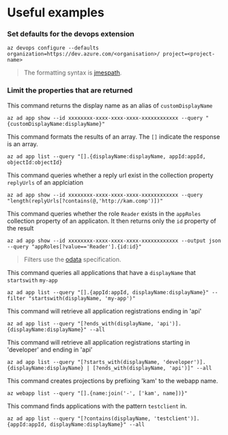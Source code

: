 # Useful examples

### Set defaults for the devops extension

```
az devops configure --defaults organization=https://dev.azure.com/<organisation>/ project=<project-name>
```

> The formatting syntax is [jmespath](https://jmespath.org/). 

### Limit the properties that are returned

This command returns the display name as an alias of `customDisplayName`

```
az ad app show --id xxxxxxxx-xxxx-xxxx-xxxx-xxxxxxxxxxxx --query "{customDisplayName:displayName}"
```

This command formats the results of an array.  The `[]` indicate the response is an array.

```
az ad app list --query "[].{displayName:displayName, appId:appId, objectId:objectId}
```

This command queries whether a reply url exist in the collection property `replyUrls` of an applciation

```
az ad app show --id xxxxxxxx-xxxx-xxxx-xxxx-xxxxxxxxxxxx --query "length(replyUrls[?contains(@,'http://kam.comp')])"
```

This command queries whether the role `Reader` exists in the `appRoles` collection property of an applicaton.  It then returns only the `id` property of the result

```
az ad app show --id xxxxxxxx-xxxx-xxxx-xxxx-xxxxxxxxxxxx --output json --query "appRoles[?value=='Reader'].{id:id}"
```

> Filters use the [odata](https://www.odata.org/) specification.  

This command queries all applications that have a `displayName` that `startswith` `my-app`
 
```
az ad app list --query "[].{appId:appId, displayName:displayName}" --filter "startswith(displayName, 'my-app')"
```

This command will retrieve all application registrations ending in 'api'
```
az ad app list --query "[?ends_with(displayName, 'api')].{displayName:displayName}" --all
```
This command will retrieve all application registrations starting in 'developer' and ending in 'api'
```
az ad app list --query "[?starts_with(displayName, 'developer')].{displayName:displayName} | [?ends_with(displayName, 'api')]" --all
```
This command creates projections by prefixing 'kam' to the webapp name.
```
az webapp list --query "[].{name:join('-', ['kam', name])}"
```
This command finds applications with the pattern `testclient` in.
```
az ad app list --query "[?contains(displayName, 'testclient')].{appId:appId, displayName:displayName}" --all
```
